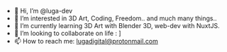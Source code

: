 - 👋 Hi, I’m @luga-dev
- 👀 I’m interested in 3D Art, Coding, Freedom.. and much many things..
- 🌱 I’m currently learning 3D Art with Blender 3D, web-dev with NuxtJS.
- 💞️ I’m looking to collaborate on life : ]
- 📫 How to reach me: lugadigital@protonmail.com

<!---
luga-dev/luga-dev is a ✨ special ✨ repository because its `README.md` (this file) appears on your GitHub profile.
You can click the Preview link to take a look at your changes.
--->
